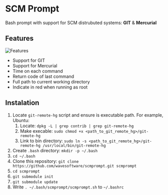 SCM Prompt
==========

Bash prompt with support for SCM distrubuted systems: **GIT** &amp; **Mercurial**

Features
--------

![Features](http://i.imgur.com/UJeAyy9.png)

- Support for GIT
- Support for Mercurial
- Time on each command
- Return code of last command
- Full path to current working directory
- Indicate in red when running as root

Instalation
-----------

1. Locate `git-remote-hg` script and ensure is executable path. For example, Ubuntu:
    1. Locate: `dpkg -L | grep contrib | grep git-remote-hg`
    2. Make execable: `sudo chmod +x <path_to_git_remote_hg>/git-remote-hg`
    3. Link to bin directory: `sudo ln -s <path_to_git_remote_hg>/git-remote-hg /usr/local/bin/git-remote-hg`
2. Create `.bash` directory: `mkdir -p ~/.bash`
3. `cd ~/.bash`
3. Clone this repository: `git clone https://github.com/wavesoftware/scmprompt.git scmprompt`
4. `cd scmprompt`
5. `git submodule init`
6. `git submodule update`
7. Write `. ~/.bash/scmprompt/scmprompt.sh` to `~/.bashrc`

